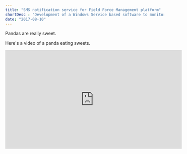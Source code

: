 ```yaml
---
title: "SMS notification service for Field Force Management platform"
shortDesc : "Development of a Windows Service based software to monitor real time changes in the workflows of a Field Force Management platform and notify the client through SMS of said changes."
date: "2017-08-10"
---
```


Pandas are really sweet.

Here's a video of a panda eating sweets.

<iframe width="560" height="315" src="https://www.youtube.com/embed/4n0xNbfJLR8" frameborder="0" allowfullscreen></iframe>